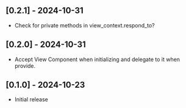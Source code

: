 ## [0.2.1] - 2024-10-31

- Check for private methods in view_context.respond_to?

## [0.2.0] - 2024-10-31

- Accept View Component when initializing and delegate to it when provide.

## [0.1.0] - 2024-10-23

- Initial release
